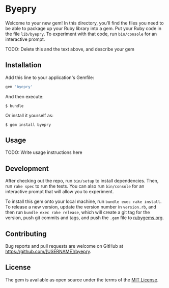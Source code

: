 # Byepry

Welcome to your new gem! In this directory, you'll find the files you need to be able to package up your Ruby library into a gem. Put your Ruby code in the file `lib/byepry`. To experiment with that code, run `bin/console` for an interactive prompt.

TODO: Delete this and the text above, and describe your gem

## Installation

Add this line to your application's Gemfile:

```ruby
gem 'byepry'
```

And then execute:

    $ bundle

Or install it yourself as:

    $ gem install byepry

## Usage

TODO: Write usage instructions here

## Development

After checking out the repo, run `bin/setup` to install dependencies. Then, run `rake spec` to run the tests. You can also run `bin/console` for an interactive prompt that will allow you to experiment.

To install this gem onto your local machine, run `bundle exec rake install`. To release a new version, update the version number in `version.rb`, and then run `bundle exec rake release`, which will create a git tag for the version, push git commits and tags, and push the `.gem` file to [rubygems.org](https://rubygems.org).

## Contributing

Bug reports and pull requests are welcome on GitHub at https://github.com/[USERNAME]/byepry.

## License

The gem is available as open source under the terms of the [MIT License](http://opensource.org/licenses/MIT).
